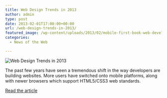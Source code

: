 ```yaml
---
title: Web Design Trends in 2013
author: admin
type: post
date: 2013-02-01T17:00:00+00:00
url: /web-design-trends-in-2013/
featured_image: /wp-content/uploads/2013/02/mobile-first-book-web-development.png
categories:
  - News of the Web

---
```

<img src="https://i2.wp.com/webdesignledger.com/wp-content/uploads/2013/01/mobile-first-book-web-development.png?w=700" alt="Web Design Trends in 2013" data-recalc-dims="1" />

The past few years have seen a tremendous shift in the way developers are building websites. More users have switched onto mobile platforms, along with newer browsers which support HTML5/CSS3 web standards.

<a href="http://webdesignledger.com/tips/web-design-trends-in-2013" title="Web Design Trends in 2013" target="_blank">Read the article</a>